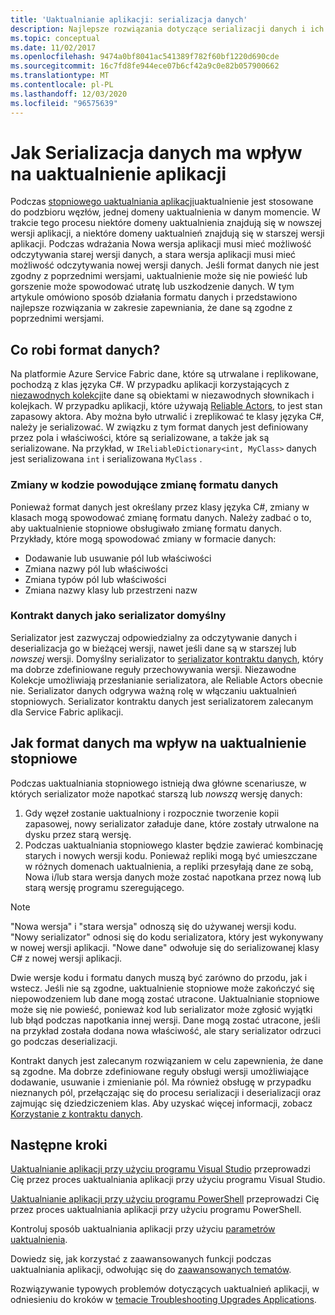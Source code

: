 ```yaml
---
title: 'Uaktualnianie aplikacji: serializacja danych'
description: Najlepsze rozwiązania dotyczące serializacji danych i ich wpływu na uaktualnienia aplikacji.
ms.topic: conceptual
ms.date: 11/02/2017
ms.openlocfilehash: 9474a0bf8041ac541389f782f60bf1220d690cde
ms.sourcegitcommit: 16c7fd8fe944ece07b6cf42a9c0e82b057900662
ms.translationtype: MT
ms.contentlocale: pl-PL
ms.lasthandoff: 12/03/2020
ms.locfileid: "96575639"
---
```

# <a name="how-data-serialization-affects-an-application-upgrade"></a>Jak Serializacja danych ma wpływ na uaktualnienie aplikacji
Podczas [stopniowego uaktualniania aplikacji](service-fabric-application-upgrade.md)uaktualnienie jest stosowane do podzbioru węzłów, jednej domeny uaktualnienia w danym momencie. W trakcie tego procesu niektóre domeny uaktualnienia znajdują się w nowszej wersji aplikacji, a niektóre domeny uaktualnień znajdują się w starszej wersji aplikacji. Podczas wdrażania Nowa wersja aplikacji musi mieć możliwość odczytywania starej wersji danych, a stara wersja aplikacji musi mieć możliwość odczytywania nowej wersji danych. Jeśli format danych nie jest zgodny z poprzednimi wersjami, uaktualnienie może się nie powieść lub gorszenie może spowodować utratę lub uszkodzenie danych. W tym artykule omówiono sposób działania formatu danych i przedstawiono najlepsze rozwiązania w zakresie zapewniania, że dane są zgodne z poprzednimi wersjami.

## <a name="what-makes-up-your-data-format"></a>Co robi format danych?
Na platformie Azure Service Fabric dane, które są utrwalane i replikowane, pochodzą z klas języka C#. W przypadku aplikacji korzystających z [niezawodnych kolekcji](service-fabric-reliable-services-reliable-collections.md)te dane są obiektami w niezawodnych słownikach i kolejkach. W przypadku aplikacji, które używają [Reliable Actors](service-fabric-reliable-actors-introduction.md), to jest stan zapasowy aktora. Aby można było utrwalić i zreplikować te klasy języka C#, należy je serializować. W związku z tym format danych jest definiowany przez pola i właściwości, które są serializowane, a także jak są serializowane. Na przykład, w `IReliableDictionary<int, MyClass>` danych jest serializowana `int` i serializowana `MyClass` .

### <a name="code-changes-that-result-in-a-data-format-change"></a>Zmiany w kodzie powodujące zmianę formatu danych
Ponieważ format danych jest określany przez klasy języka C#, zmiany w klasach mogą spowodować zmianę formatu danych. Należy zadbać o to, aby uaktualnienie stopniowe obsługiwało zmianę formatu danych. Przykłady, które mogą spowodować zmiany w formacie danych:

* Dodawanie lub usuwanie pól lub właściwości
* Zmiana nazwy pól lub właściwości
* Zmiana typów pól lub właściwości
* Zmiana nazwy klasy lub przestrzeni nazw

### <a name="data-contract-as-the-default-serializer"></a>Kontrakt danych jako serializator domyślny
Serializator jest zazwyczaj odpowiedzialny za odczytywanie danych i deserializacja go w bieżącej wersji, nawet jeśli dane są w starszej lub *nowszej* wersji. Domyślny serializator to [serializator kontraktu danych](/dotnet/framework/wcf/feature-details/using-data-contracts), który ma dobrze zdefiniowane reguły przechowywania wersji. Niezawodne Kolekcje umożliwiają przesłanianie serializatora, ale Reliable Actors obecnie nie. Serializator danych odgrywa ważną rolę w włączaniu uaktualnień stopniowych. Serializator kontraktu danych jest serializatorem zalecanym dla Service Fabric aplikacji.

## <a name="how-the-data-format-affects-a-rolling-upgrade"></a>Jak format danych ma wpływ na uaktualnienie stopniowe
Podczas uaktualniania stopniowego istnieją dwa główne scenariusze, w których serializator może napotkać starszą lub *nowszą* wersję danych:

1. Gdy węzeł zostanie uaktualniony i rozpocznie tworzenie kopii zapasowej, nowy serializator załaduje dane, które zostały utrwalone na dysku przez starą wersję.
2. Podczas uaktualniania stopniowego klaster będzie zawierać kombinację starych i nowych wersji kodu. Ponieważ repliki mogą być umieszczane w różnych domenach uaktualnienia, a repliki przesyłają dane ze sobą, Nowa i/lub stara wersja danych może zostać napotkana przez nową lub starą wersję programu szeregującego.

> [!NOTE]
> "Nowa wersja" i "stara wersja" odnoszą się do używanej wersji kodu. "Nowy serializator" odnosi się do kodu serializatora, który jest wykonywany w nowej wersji aplikacji. "Nowe dane" odwołuje się do serializowanej klasy C# z nowej wersji aplikacji.
> 
> 

Dwie wersje kodu i formatu danych muszą być zarówno do przodu, jak i wstecz. Jeśli nie są zgodne, uaktualnienie stopniowe może zakończyć się niepowodzeniem lub dane mogą zostać utracone. Uaktualnianie stopniowe może się nie powieść, ponieważ kod lub serializator może zgłosić wyjątki lub błąd podczas napotkania innej wersji. Dane mogą zostać utracone, jeśli na przykład została dodana nowa właściwość, ale stary serializator odrzuci go podczas deserializacji.

Kontrakt danych jest zalecanym rozwiązaniem w celu zapewnienia, że dane są zgodne. Ma dobrze zdefiniowane reguły obsługi wersji umożliwiające dodawanie, usuwanie i zmienianie pól. Ma również obsługę w przypadku nieznanych pól, przełączając się do procesu serializacji i deserializacji oraz zajmując się dziedziczeniem klas. Aby uzyskać więcej informacji, zobacz [Korzystanie z kontraktu danych](/dotnet/framework/wcf/feature-details/using-data-contracts).

## <a name="next-steps"></a>Następne kroki
[Uaktualnianie aplikacji przy użyciu programu Visual Studio](service-fabric-application-upgrade-tutorial.md) przeprowadzi Cię przez proces uaktualniania aplikacji przy użyciu programu Visual Studio.

[Uaktualnianie aplikacji przy użyciu programu PowerShell](service-fabric-application-upgrade-tutorial-powershell.md) przeprowadzi Cię przez proces uaktualniania aplikacji przy użyciu programu PowerShell.

Kontroluj sposób uaktualniania aplikacji przy użyciu [parametrów uaktualnienia](service-fabric-application-upgrade-parameters.md).

Dowiedz się, jak korzystać z zaawansowanych funkcji podczas uaktualniania aplikacji, odwołując się do [zaawansowanych tematów](service-fabric-application-upgrade-advanced.md).

Rozwiązywanie typowych problemów dotyczących uaktualnień aplikacji, w odniesieniu do kroków w [temacie Troubleshooting Upgrades Applications](service-fabric-application-upgrade-troubleshooting.md).
